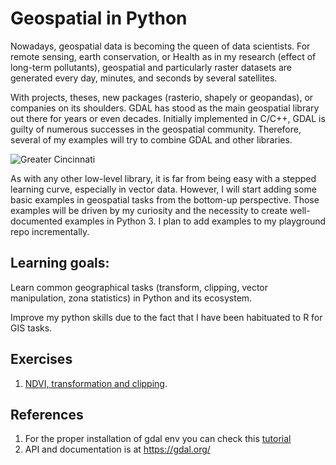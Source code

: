 # Geospatial in Python

Nowadays, geospatial data is becoming the queen of data scientists. For remote sensing, earth conservation, or Health as in my research (effect of long-term pollutants), geospatial and particularly raster datasets are generated every day, minutes, and seconds by several satellites.

With projects, theses, new packages (rasterio, shapely or geopandas), or companies on its shoulders. GDAL has stood as the main geospatial library out there for years or even decades. Initially implemented in C/C++, GDAL is guilty of numerous successes in the geospatial community. Therefore, several of my examples will try to combine GDAL and other libraries.

![Greater Cincinnati](https://user-images.githubusercontent.com/4038971/109750294-2deb8a80-7baa-11eb-89c2-8bbf7d29869f.png)

As with any other low-level library, it is far from being easy with a stepped learning curve, especially in vector data. However, I will start adding some basic examples in geospatial tasks from the bottom-up perspective. Those examples will be driven by my curiosity and the necessity to create well-documented examples in Python 3. I plan to add examples to my playground repo incrementally. 

## Learning goals:

Learn common geographical tasks (transform, clipping, vector manipulation, zona statistics) in Python and its ecosystem.

Improve my python skills due to the fact that I have been habituated to R for GIS tasks.

## Exercises

1. [NDVI, transformation and clipping](https://github.com/maurosc3ner/gdal_python_exercises/blob/main/gdal_basics.ipynb "NDVI, transformation and clipping").

## References
1. For the proper installation of gdal env you can check this [tutorial](https://www.google.com/url?q=https%3A%2F%2Fmedium.com%2F%40nathancook_36247%2Flaunching-jupyter-notebook-from-the-command-line-can-be-more-powerful-than-using-anaconda-navigator-c7425cf1fd8a&sa=D&sntz=1&usg=AFQjCNHkVXiZUkzS6ZT2upfiqwIlVp_TKg)
2. API and documentation is at https://gdal.org/ 
